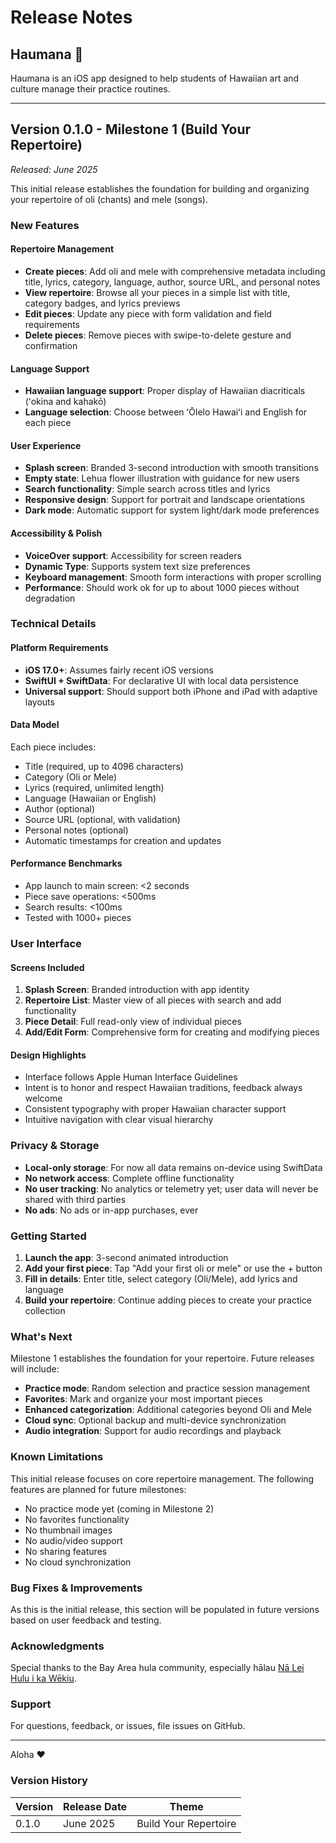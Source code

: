 # Release Notes

## Haumana 🌺

Haumana is an iOS app designed to help students of Hawaiian art and culture manage their practice routines.

---

## Version 0.1.0 - Milestone 1 (Build Your Repertoire)
*Released: June 2025*

This initial release establishes the foundation for building and organizing your repertoire of oli (chants) and mele (songs).

### New Features

#### Repertoire Management
- **Create pieces**: Add oli and mele with comprehensive metadata including title, lyrics, category, language, author, source URL, and personal notes
- **View repertoire**: Browse all your pieces in a simple list with title, category badges, and lyrics previews
- **Edit pieces**: Update any piece with form validation and field requirements
- **Delete pieces**: Remove pieces with swipe-to-delete gesture and confirmation

#### Language Support
- **Hawaiian language support**: Proper display of Hawaiian diacriticals (ʻokina and kahakō)
- **Language selection**: Choose between ʻŌlelo Hawaiʻi and English for each piece

#### User Experience
- **Splash screen**: Branded 3-second introduction with smooth transitions
- **Empty state**: Lehua flower illustration with guidance for new users
- **Search functionality**: Simple search across titles and lyrics
- **Responsive design**: Support for portrait and landscape orientations
- **Dark mode**: Automatic support for system light/dark mode preferences

#### Accessibility & Polish
- **VoiceOver support**: Accessibility for screen readers
- **Dynamic Type**: Supports system text size preferences
- **Keyboard management**: Smooth form interactions with proper scrolling
- **Performance**: Should work ok for up to about 1000 pieces without degradation

### Technical Details

#### Platform Requirements
- **iOS 17.0+**: Assumes fairly recent iOS versions
- **SwiftUI + SwiftData**: For declarative UI with local data persistence
- **Universal support**: Should support both iPhone and iPad with adaptive layouts

#### Data Model
Each piece includes:
- Title (required, up to 4096 characters)
- Category (Oli or Mele)
- Lyrics (required, unlimited length)
- Language (Hawaiian or English)
- Author (optional)
- Source URL (optional, with validation)
- Personal notes (optional)
- Automatic timestamps for creation and updates

#### Performance Benchmarks
- App launch to main screen: <2 seconds
- Piece save operations: <500ms
- Search results: <100ms
- Tested with 1000+ pieces

### User Interface

#### Screens Included
1. **Splash Screen**: Branded introduction with app identity
2. **Repertoire List**: Master view of all pieces with search and add functionality
3. **Piece Detail**: Full read-only view of individual pieces
4. **Add/Edit Form**: Comprehensive form for creating and modifying pieces

#### Design Highlights
- Interface follows Apple Human Interface Guidelines
- Intent is to honor and respect Hawaiian traditions, feedback always welcome
- Consistent typography with proper Hawaiian character support
- Intuitive navigation with clear visual hierarchy

### Privacy & Storage

- **Local-only storage**: For now all data remains on-device using SwiftData
- **No network access**: Complete offline functionality
- **No user tracking**: No analytics or telemetry yet; user data will never be shared with third parties
- **No ads**: No ads or in-app purchases, ever

### Getting Started

1. **Launch the app**: 3-second animated introduction
2. **Add your first piece**: Tap "Add your first oli or mele" or use the + button
3. **Fill in details**: Enter title, select category (Oli/Mele), add lyrics and language
4. **Build your repertoire**: Continue adding pieces to create your practice collection

### What's Next

Milestone 1 establishes the foundation for your repertoire. Future releases will include:
- **Practice mode**: Random selection and practice session management
- **Favorites**: Mark and organize your most important pieces
- **Enhanced categorization**: Additional categories beyond Oli and Mele
- **Cloud sync**: Optional backup and multi-device synchronization
- **Audio integration**: Support for audio recordings and playback

### Known Limitations

This initial release focuses on core repertoire management. The following features are planned for future milestones:
- No practice mode yet (coming in Milestone 2)
- No favorites functionality
- No thumbnail images
- No audio/video support
- No sharing features
- No cloud synchronization

### Bug Fixes & Improvements

As this is the initial release, this section will be populated in future versions based on user feedback and testing.

### Acknowledgments

Special thanks to the Bay Area hula community, especially hālau [Nā Lei Hulu i ka Wēkiu](https://naleihulu.org/).

### Support

For questions, feedback, or issues, file issues on GitHub.

---

Aloha ♥️

### Version History

| Version | Release Date | Theme |
|---------|--------------|-------|
| 0.1.0 | June 2025 | Build Your Repertoire |
